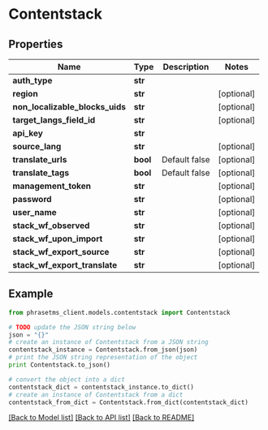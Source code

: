 # Contentstack

## Properties

| Name                            | Type     | Description   | Notes      |
| ------------------------------- | -------- | ------------- | ---------- |
| **auth_type**                   | **str**  |               |
| **region**                      | **str**  |               | [optional] |
| **non_localizable_blocks_uids** | **str**  |               | [optional] |
| **target_langs_field_id**       | **str**  |               | [optional] |
| **api_key**                     | **str**  |               |
| **source_lang**                 | **str**  |               | [optional] |
| **translate_urls**              | **bool** | Default false | [optional] |
| **translate_tags**              | **bool** | Default false | [optional] |
| **management_token**            | **str**  |               | [optional] |
| **password**                    | **str**  |               | [optional] |
| **user_name**                   | **str**  |               | [optional] |
| **stack_wf_observed**           | **str**  |               | [optional] |
| **stack_wf_upon_import**        | **str**  |               | [optional] |
| **stack_wf_export_source**      | **str**  |               | [optional] |
| **stack_wf_export_translate**   | **str**  |               | [optional] |

## Example

```python
from phrasetms_client.models.contentstack import Contentstack

# TODO update the JSON string below
json = "{}"
# create an instance of Contentstack from a JSON string
contentstack_instance = Contentstack.from_json(json)
# print the JSON string representation of the object
print Contentstack.to_json()

# convert the object into a dict
contentstack_dict = contentstack_instance.to_dict()
# create an instance of Contentstack from a dict
contentstack_from_dict = Contentstack.from_dict(contentstack_dict)
```

[[Back to Model list]](../README.md#documentation-for-models) [[Back to API list]](../README.md#documentation-for-api-endpoints) [[Back to README]](../README.md)
